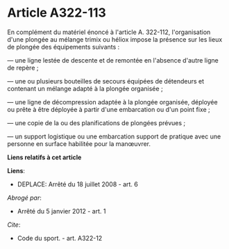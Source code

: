 # Article A322-113

En complément du matériel énoncé à l'article A. 322-112, l'organisation d'une plongée au mélange trimix ou héliox impose la
présence sur les lieux de plongée des équipements suivants : 

― une ligne lestée de descente et de remontée en l'absence d'autre ligne de repère ; 

― une ou plusieurs bouteilles de secours équipées de détendeurs et contenant un mélange adapté à la plongée organisée ; 

― une ligne de décompression adaptée à la plongée organisée, déployée ou prête à être déployée à partir d'une embarcation ou
d'un point fixe ; 

― une copie de la ou des planifications de plongées prévues ; 

― un support logistique ou une embarcation support de pratique avec une personne en surface habilitée pour la manœuvrer.

**Liens relatifs à cet article**

**Liens**:

  - DEPLACE: Arrêté du 18 juillet 2008 - art. 6

_Abrogé par_:

  - Arrêté du 5 janvier 2012 - art. 1

_Cite_:

  - Code du sport. - art. A322-12
